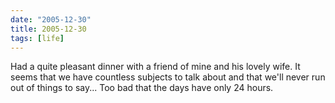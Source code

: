 ```yaml
---
date: "2005-12-30"
title: 2005-12-30
tags: [life]
---
```

Had a quite pleasant dinner with a friend of mine and his lovely
wife. It seems that we have countless subjects to talk about and
that we'll never run out of things to say... Too bad that the days
have only 24 hours.


